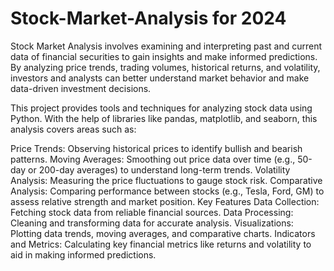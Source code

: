 # Stock-Market-Analysis for 2024

Stock Market Analysis involves examining and interpreting past and current data of financial securities to gain insights and make informed predictions. By analyzing price trends, trading volumes, historical returns, and volatility, investors and analysts can better understand market behavior and make data-driven investment decisions.

This project provides tools and techniques for analyzing stock data using Python. With the help of libraries like pandas, matplotlib, and seaborn, this analysis covers areas such as:

Price Trends: Observing historical prices to identify bullish and bearish patterns.
Moving Averages: Smoothing out price data over time (e.g., 50-day or 200-day averages) to understand long-term trends.
Volatility Analysis: Measuring the price fluctuations to gauge stock risk.
Comparative Analysis: Comparing performance between stocks (e.g., Tesla, Ford, GM) to assess relative strength and market position.
Key Features
Data Collection: Fetching stock data from reliable financial sources.
Data Processing: Cleaning and transforming data for accurate analysis.
Visualizations: Plotting data trends, moving averages, and comparative charts.
Indicators and Metrics: Calculating key financial metrics like returns and volatility to aid in making informed predictions.

